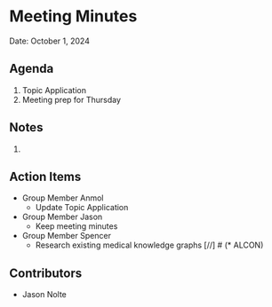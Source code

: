 
# Meeting Minutes
Date: October 1, 2024

## Agenda
1. Topic Application
2. Meeting prep for Thursday

## Notes
1. 

## Action Items
* Group Member Anmol
  * Update Topic Application
* Group Member Jason
  * Keep meeting minutes
* Group Member Spencer
  * Research existing medical knowledge graphs
[//] # (* ALCON)

## Contributors
* Jason Nolte
